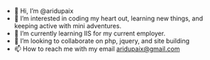 - 👋 Hi, I’m @aridupaix
- 👀 I’m interested in coding my heart out, learning new things, and keeping active with mini adventures.
- 🌱 I’m currently learning IIS for my current employer.
- 💞️ I’m looking to collaborate on php, jquery, and site building
- 📫 How to reach me with my email aridupaix@gmail.com

<!---
aridupaix/aridupaix is a ✨ special ✨ repository because its `README.md` (this file) appears on your GitHub profile.
You can click the Preview link to take a look at your changes.
--->
